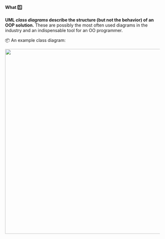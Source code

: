 <div id="title">

#### What :one:

</div>

<div id="body">

**UML _class diagrams_ describe the structure (but not the behavior) of an OOP solution.** These are possibly the most often used diagrams in the industry and an indispensable tool for an OO programmer.

<tip-box> 

:package: An example class diagram:

<img src="{{baseUrl}}/uml/classDiagrams/introduction/what/images/classDiagramExample1.png" width="600" />

</tip-box>

</div>

<div id="extras">
</div>

</div>
